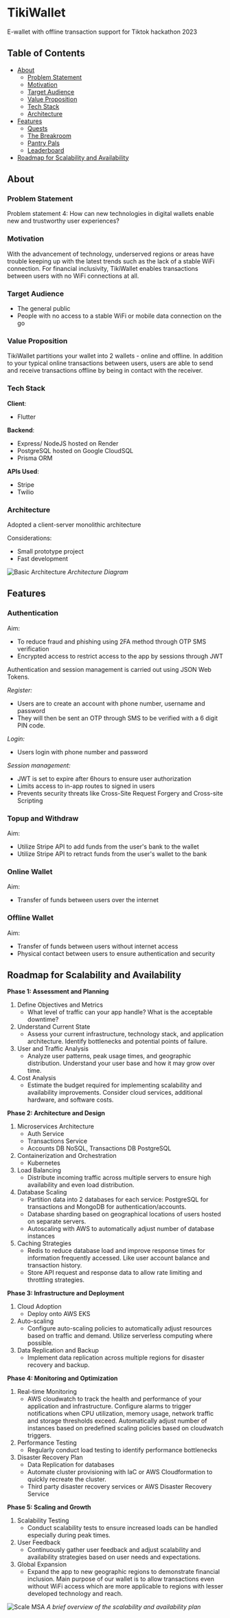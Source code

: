 # TikiWallet
E-wallet with offline transaction support for Tiktok hackathon 2023

## Table of Contents
- [About](#about)
    - [Problem Statement](#problem-statement)
    - [Motivation](#motivation)
    - [Target Audience](#target-audience)
    - [Value Proposition](#value-proposition)
    - [Tech Stack](#tech-stack)
    - [Architecture](#architecture)
- [Features](#features)
    - [Quests](#quests)
    - [The Breakroom](#the-breakroom)
    - [Pantry Pals](#pantry-pals)
    - [Leaderboard](#leaderboard)
- [Roadmap for Scalability and Availability](#roadmap-for-scalability-and-availability)

## About
### Problem Statement
Problem statement 4: 
How can new technologies in digital wallets enable new and trustworthy user experiences?

### Motivation
With the advancement of technology, underserved regions or areas have trouble keeping up with the latest trends such as the lack of a stable WiFi connection. For financial inclusivity, TikiWallet enables transactions between users with no WiFi connections at all.

### Target Audience
- The general public
- People with no access to a stable WiFi or mobile data connection on the go

### Value Proposition
TikiWallet partitions your wallet into 2 wallets - online and offline.
In addition to your typical online transactions between users, users are able to send and receive transactions offline by being in contact with the receiver.

### Tech Stack
**Client**:
- Flutter

**Backend**:
- Express/ NodeJS hosted on Render
- PostgreSQL hosted on Google CloudSQL
- Prisma ORM

**APIs Used**:
- Stripe
- Twilio

### Architecture
Adopted a client-server monolithic architecture

Considerations:
- Small prototype project
- Fast development

![Basic Architecture](/lib/tikiwallet%20msa.jpg)
*Architecture Diagram*

## Features
### Authentication
Aim:
- To reduce fraud and phishing using 2FA method through OTP SMS verification
- Encrypted access to restrict access to the app by sessions through JWT

Authentication and session management is carried out using JSON Web Tokens.

*Register:*
- Users are to create an account with phone number, username and password
- They will then be sent an OTP through SMS to be verified with a 6 digit PIN code.

*Login:*
- Users login with phone number and password

*Session management:*
- JWT is set to expire after 6hours to ensure user authorization
- Limits access to in-app routes to signed in users
- Prevents security threats like Cross-Site Request Forgery and Cross-site Scripting



### Topup and Withdraw
Aim:
- Utilize Stripe API to add funds from the user's bank to the wallet
- Utilize Stripe API to retract funds from the user's wallet to the bank

### Online Wallet
Aim:
- Transfer of funds between users over the internet

### Offline Wallet
Aim:
- Transfer of funds between users without internet access
- Physical contact between users to ensure authentication and security


## Roadmap for Scalability and Availability
**Phase 1: Assessment and Planning**
1. Define Objectives and Metrics
    - What level of traffic can your app handle? What is the acceptable downtime?
2. Understand Current State
    - Assess your current infrastructure, technology stack, and application architecture. Identify bottlenecks and potential points of failure.
3. User and Traffic Analysis
    - Analyze user patterns, peak usage times, and geographic distribution. Understand your user base and how it may grow over time.
4. Cost Analysis
    - Estimate the budget required for implementing scalability and availability improvements. Consider cloud services, additional hardware, and software costs.

**Phase 2: Architecture and Design**
1. Microservices Architecture
    - Auth Service
    - Transactions Service
    - Accounts DB NoSQL, Transactions DB PostgreSQL
2. Containerization and Orchestration
    - Kubernetes
3. Load Balancing
    - Distribute incoming traffic across multiple servers to ensure high availability and even load distribution.
4. Database Scaling
    - Partition data into 2 databases for each service: PostgreSQL for transactions and MongoDB for authentication/accounts. 
    - Database sharding based on geographical locations of users hosted on separate servers.
    - Autoscaling with AWS to automatically adjust number of database instances
5. Caching Strategies
    - Redis to reduce database load and improve response times for information frequently accessed. Like user account balance and transaction history.
    - Store API request and response data to allow rate limiting and throttling strategies.

**Phase 3: Infrastructure and Deployment**
1. Cloud Adoption
    - Deploy onto AWS EKS
2. Auto-scaling
    - Configure auto-scaling policies to automatically adjust resources based on traffic and demand. Utilize serverless computing where possible.
3. Data Replication and Backup
    - Implement data replication across multiple regions for disaster recovery and backup.

**Phase 4: Monitoring and Optimization**
1. Real-time Monitoring
    - AWS cloudwatch to track the health and performance of your application and infrastructure. Configure alarms to trigger notifications when CPU utilization, memory usage, network traffic and storage thresholds exceed. Automatically adjust number of instances based on predefined scaling policies based on cloudwatch triggers.
2. Performance Testing
    - Regularly conduct load testing to identify performance bottlenecks
3. Disaster Recovery Plan
    - Data Replication for databases
    - Automate cluster provisioning with IaC or AWS Cloudformation to quickly recreate the cluster.
    - Third party disaster recovery services or AWS Disaster Recovery Service

**Phase 5: Scaling and Growth**
1. Scalability Testing
    - Conduct scalability tests to ensure increased loads can be handled especially during peak times.
2. User Feedback
    - Continuously gather user feedback and adjust scalability and availability strategies based on user needs and expectations.
3. Global Expansion
    - Expand the app to new geographic regions to demonstrate financial inclusion. Main purpose of our wallet is to allow transactions even without WiFi access which are more applicable to regions with lesser developed technology and reach.

![Scale MSA](/lib/Tikiwallet%20Scale%20MSA.jpg)
*A brief overview of the scalability and availability plan*

